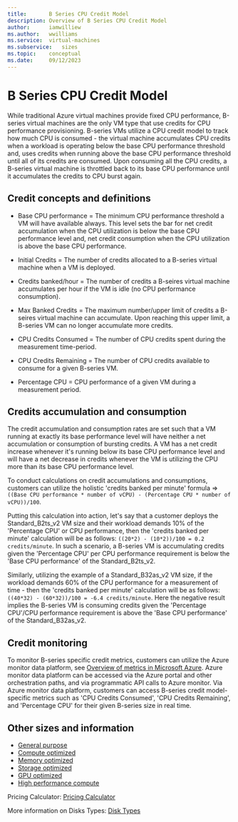 ```yaml
---
title:       B Series CPU Credit Model
description: Overview of B Series CPU Credit Model
author:      iamwilliew 
ms.author:   wwilliams 
ms.service:  virtual-machines
ms.subservice:   sizes
ms.topic:    conceptual
ms.date:     09/12/2023
---
```


# B Series CPU Credit Model

While traditional Azure virtual machines provide fixed CPU performance, B-series virtual machines are the only VM type that use credits for CPU performance provisioning. B-series VMs utilize a CPU credit model to track how much CPU is consumed - the virtual machine accumulates CPU credits when a workload is operating below the base CPU performance threshold and, uses credits when running above the base CPU performance threshold until all of its credits are consumed. Upon consuming all the CPU credits, a B-series virtual machine is throttled back to its base CPU performance until it accumulates the credits to CPU burst again.

## Credit concepts and definitions 
- Base CPU performance = The minimum CPU performance threshold a VM will have available always. This level sets the bar for net credit accumulation when the CPU utilization is below the base CPU performance level and, net credit consumption when the CPU utilization is above the base CPU performance. 

- Initial Credits = The number of credits allocated to a B-series virtual machine when a VM is deployed. 

- Credits banked/hour = The number of credits a B-seires virtual machine accumulates per hour if the VM is idle (no CPU performance consumption). 

- Max Banked Credits = The maximum number/upper limit of credits a B-seires virtual machine can accumulate. Upon reaching this upper limit, a B-series VM can no longer accumulate more credits.    

- CPU Credits Consumed = The number of CPU credits spent during the measurement time-period.

- CPU Credits Remaining = The number of CPU credits available to consume for a given B-series VM.

- Percentage CPU = CPU performance of a given VM during a measurement period. 


## Credits accumulation and consumption
The credit accumulation and consumption rates are set such that a VM running at exactly its base performance level will have neither a net accumulation or consumption of bursting credits. A VM has a net credit increase whenever it's running below its base CPU performance level and will have a net decrease in credits whenever the VM is utilizing the CPU more than its base CPU performance level.

To conduct calculations on credit accumulations and consumptions, customers can utilize the holistic 'credits banked per minute' formula => 
`((Base CPU performance * number of vCPU) - (Percentage CPU * number of vCPU))/100`.  

Putting this calculation into action, let's say that a customer deploys the Standard_B2ts_v2 VM size and their workload demands 10% of the 'Percentage CPU' or CPU performance, then the 'credits banked per minute' calculation will be as follows: `((20*2) - (10*2))/100 = 0.2 credits/minute`. In such a scenario, a B-series VM is accumulating credits given the 'Percentage CPU' per CPU performance requirement is below the 'Base CPU performance' of the Standard_B2ts_v2. 

Similarly, utilizing the example of a Standard_B32as_v2 VM size, if the workload demands 60% of the CPU performance for a measurement of time - then the 'credits banked per minute' calculation will be as follows: `((40*32) - (60*32))/100 = -6.4 credits/minute`. Here the negative result implies the B-series VM is consuming credits given the 'Percentage CPU'/CPU performance requirement is above the 'Base CPU performance' of the Standard_B32as_v2.  
 

## Credit monitoring
To monitor B-series specific credit metrics, customers can utilize the Azure monitor data platform, see [Overview of metrics in Microsoft Azure](../../azure-monitor/data-platform.md). Azure monitor data platform can be accessed via the Azure portal and other orchestration paths, and via programmatic API calls to Azure monitor.
Via Azure monitor data platform, customers can access B-series credit model-specific metrics such as 'CPU Credits Consumed', 'CPU Credits Remaining', and 'Percentage CPU' for their given B-series size in real time.  


## Other sizes and information

- [General purpose](../sizes-general.md)
- [Compute optimized](../sizes-compute.md)
- [Memory optimized](../sizes-memory.md)
- [Storage optimized](../sizes-storage.md)
- [GPU optimized](../sizes-gpu.md)
- [High performance compute](../sizes-hpc.md)

Pricing Calculator: [Pricing Calculator](https://azure.microsoft.com/pricing/calculator/)

More information on Disks Types: [Disk Types](../disks-types.md#ultra-disks)
